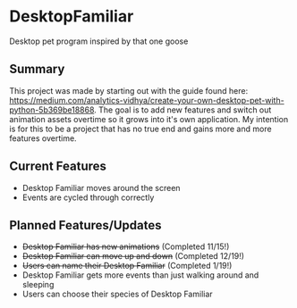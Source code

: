 # DesktopFamiliar
Desktop pet program inspired by that one goose

## Summary
This project was made by starting out with the guide found here: https://medium.com/analytics-vidhya/create-your-own-desktop-pet-with-python-5b369be18868. The goal is to add new features and switch out animation assets overtime so it grows into it's own application. My intention is for this to be a project that has no true end and gains more and more features overtime.

## Current Features
* Desktop Familiar moves around the screen
* Events are cycled through correctly

## Planned Features/Updates
* <s>Desktop Familiar has new animations</s> (Completed 11/15!)
* <s>Desktop Familiar can move up and down</s> (Completed 12/19!)
* <s>Users can name their Desktop Familiar</s> (Completed 1/19!)
* Desktop Familiar gets more events than just walking around and sleeping
* Users can choose their species of Desktop Familiar
